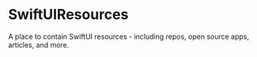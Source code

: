 # SwiftUIResources
A place to contain SwiftUI resources - including repos, open source apps, articles, and more.
